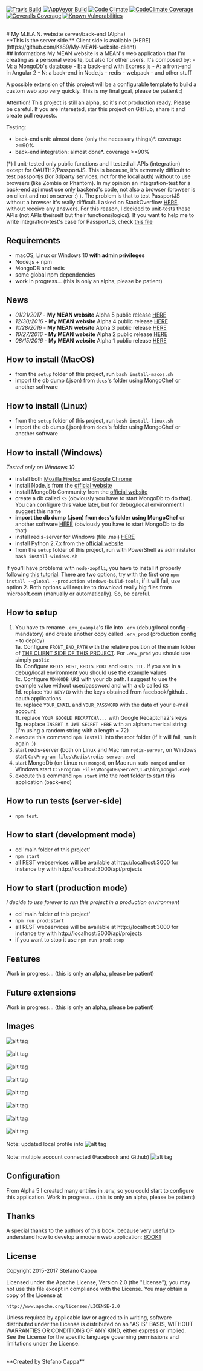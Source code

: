 [![Travis Build](https://travis-ci.org/Ks89/My-MEAN-website-server.svg?branch=master)](https://travis-ci.org/Ks89/My-MEAN-website-server)   [![AppVeyor Build](https://ci.appveyor.com/api/projects/status/0t64vgb13qmvrocc/branch/master?svg=true)](https://ci.appveyor.com/project/Ks89/my-mean-website-client/branch/master)   [![Code Climate](https://codeclimate.com/github/Ks89/My-MEAN-website-server/badges/gpa.svg)](https://codeclimate.com/github/Ks89/My-MEAN-website-server)   [![CodeClimate Coverage](https://codeclimate.com/github/Ks89/My-MEAN-website-server/badges/coverage.svg)](https://codeclimate.com/github/Ks89/My-MEAN-website-server/coverage)   [![Coveralls Coverage](https://coveralls.io/repos/github/Ks89/My-MEAN-website-server/badge.svg?branch=master)](https://coveralls.io/github/Ks89/My-MEAN-website-server?branch=master)   [![Known Vulnerabilities](https://snyk.io/test/github/ks89/my-mean-website-server/badge.svg)](https://snyk.io/test/github/ks89/my-mean-website-server)

<br>
# My M.E.A.N. website server/back-end (Alpha)
<br>
**This is the server side.** Client side is available [HERE](https://github.com/Ks89/My-MEAN-website-client)
<br>
## Informations
My MEAN website is a MEAN's web application that I'm creating as a personal website, but also for other users.
It's composed by:
- M: a MongoDb's database
- E: a back-end with Express js
- A: a front-end in Angular 2
- N: a back-end in Node.js
- redis
- webpack
- and other stuff

A possible extension of this project will be a configurable template to build a custom web app very quickly. This is my final goal, please be patient :)

Attention! This project is still an alpha, so it's not production ready. Please be careful.
If you are interested, star this project on GitHub, share it and create pull requests.

Testing:
- back-end unit: almost done (only the necessary things)*. coverage >=90%
- back-end integration: almost done*. coverage >=90%

(*) I unit-tested only public functions and I tested all APIs (integration) except for OAUTH2/PassportJS.
This is because, it's extremely difficult to test passportjs (for 3dparty services, not for the local auth) without to use browsers (like Zombie or Phantom). In my opinion an integration-test for a back-end api must use only backend's code, not also a browser (browser is on client and not on server :) ).
The problem is that to test PassportJS without a browser it's really difficult. I asked on StackOverflow [HERE](http://stackoverflow.com/questions/38169351/how-can-i-test-integration-testing-with-supertest-a-node-js-server-with-passpo), without receive any answers.
For this reason, I decided to unit-tests these APIs (not APIs theirself but their functions/logics).
If you want to help me to write integration-test's case for PassportJS, check [this file](https://github.com/Ks89/My-MEAN-website-server/blob/master/test-server-integration/TODO-auth-3dparty.experimentalspec.js)

## Requirements
- macOS, Linux or Windows 10 **with admin privileges**
- Node.js + npm
- MongoDB and redis
- some global npm dependencies
- work in progress... (this is only an alpha, please be patient)

## News
- *01/21/2017* - **My MEAN website** Alpha 5 public release [HERE](https://github.com/Ks89/My-MEAN-website-server/releases/tag/v.alpha-5)
- *12/30/2016* - **My MEAN website** Alpha 4 public release [HERE](https://github.com/Ks89/My-MEAN-website-server/releases/tag/v.alpha-4)
- *11/28/2016* - **My MEAN website** Alpha 3 public release [HERE](https://github.com/Ks89/My-MEAN-website-server/releases/tag/v.alpha-3)
- *10/27/2016* - **My MEAN website** Alpha 2 public release [HERE](https://github.com/Ks89/My-MEAN-website-server/releases/tag/v.alpha-2.2)
- *08/15/2016* - **My MEAN website** Alpha 1 public release [HERE](https://github.com/Ks89/My-MEAN-website-server/releases/tag/v.alpha-1)


## How to install (MacOS)
- from the `setup` folder of this project, run `bash install-macos.sh`
- import the db dump (.json) from `docs`'s folder using MongoChef or another software

## How to install (Linux)
- from the `setup` folder of this project, run `bash install-linux.sh`
- import the db dump (.json) from `docs`'s folder using MongoChef or another software

## How to install (Windows)
*Tested only on Windows 10*

- install both [Mozilla Firefox](https://www.mozilla.org/en-US/firefox/new/) and [Google Chrome](https://www.google.com/chrome/browser/desktop/index.html)
- install Node.js from the [official website](https://www.nodejs.org)
- install MongoDb Community from the [official website](https://www.mongodb.com)
- create a db called `KS` (obviously you have to start MongoDb to do that). You can configure this value later, but for debug/local environment I suggest this name
- **import the db dump (.json) from `docs`'s folder using MongoChef** or another software [HERE](http://3t.io/mongochef/download/) (obviously you have to start MongoDb to do that)
- install redis-server for Windows (file .msi) [HERE](https://github.com/MSOpenTech/redis/releases)
- install Python 2.7.x from the [official website](https://www.python.org)
- from the `setup` folder of this project, run with PowerShell as administator `bash install-windows.sh`

If you'll have problems with `node-zopfli`, you have to install it properly following [this tutorial](https://github.com/nodejs/node-gyp#installation). There are two options, try with the first one `npm install --global --production windows-build-tools`, if it will fail, use option 2.
Both options will require to download really big files from microsoft.com (manually or automatically). So, be careful.

## How to setup

1. You have to rename `.env_example`'s file into `.env` (debug/local config - mandatory) and create another copy called `.env_prod` (production config - to deploy)<br>
1a. Configure `FRONT_END_PATH` with the relative position of the main folder of [THE CLIENT SIDE OF THIS PROJECT](https://github.com/Ks89/My-MEAN-website-client). For `.env_prod` you should use simply `public`<br>
1b. Configure `REDIS_HOST`, `REDIS_PORT` and `REDIS_TTL`. If you are in a debug/local environment you should use the example values<br>
1c. Configure `MONGODB_URI` with your db path. I suggest to use the example value without user/password and with a db called `KS`<br>
1d. replace `YOU KEY/ID` with the keys obtained from facebook/github... oauth applications.<br>
1e. replace `YOUR_EMAIL` and `YOUR_PASSWORD` with the data of your e-mail account<br>
1f. replace `YOUR GOOGLE RECAPTCHA...` with Google Recaptcha2's keys<br>
1g. reaplace `INSERT A JWT SECRET HERE` with an alphanumerical string (I'm using a random string with a length = 72)
2. execute this command `npm install` into the root folder  (if it will fail, run it again :))
3. start redis-server (both on Linux and Mac run `redis-server`, on Windows start `C:\Program files\Redis\redis-server.exe`)
4. start MongoDb (on Linux run `mongod`, on Mac run `sudo mongod` and on Windows start `C:\Program Files\MongoDB\Server\3.4\bin\mongod.exe`)
5. execute this command `npm start` into the root folder to start this application (back-end)

## How to run tests (server-side)
- `npm test`.

## How to start (development mode)
- cd 'main folder of this project'
- `npm start`
- all REST webservices will be available at http://localhost:3000 for instance try with http://localhost:3000/api/projects

## How to start (production mode)
*I decide to use forever to run this project in a production environment*
- cd 'main folder of this project'
- `npm run prod:start`
- all REST webservices will be available at http://localhost:3000 for instance try with http://localhost:3000/api/projects
- if you want to stop it use `npm run prod:stop`

## Features
Work in progress... (this is only an alpha, please be patient)

## Future extensions
Work in progress... (this is only an alpha, please be patient)

## Images

![alt tag](http://www.stefanocappa.it/publicfiles/Github_repositories_images/MyMeanWebsite/home.png)
<br/><br/>
![alt tag](http://www.stefanocappa.it/publicfiles/Github_repositories_images/MyMeanWebsite/projects.png)
<br/><br/>
![alt tag](http://www.stefanocappa.it/publicfiles/Github_repositories_images/MyMeanWebsite/projectDetail.png)
<br/><br/>
![alt tag](http://www.stefanocappa.it/publicfiles/Github_repositories_images/MyMeanWebsite/projectDetail-image.png)
<br/><br/>
![alt tag](http://www.stefanocappa.it/publicfiles/Github_repositories_images/MyMeanWebsite/contact.png)
<br/><br/>
![alt tag](http://www.stefanocappa.it/publicfiles/Github_repositories_images/MyMeanWebsite/contact-images.png)
<br/><br/>
![alt tag](http://www.stefanocappa.it/publicfiles/Github_repositories_images/MyMeanWebsite/signin.png)
<br/><br/>
![alt tag](http://www.stefanocappa.it/publicfiles/Github_repositories_images/MyMeanWebsite/register.png)
<br/><br/>
Note: updated local profile info
![alt tag](http://www.stefanocappa.it/publicfiles/Github_repositories_images/MyMeanWebsite/profile-updated.png)
<br/><br/>
Note: multiple account connected (Facebook and Github)
![alt tag](http://www.stefanocappa.it/publicfiles/Github_repositories_images/MyMeanWebsite/profile-multiple.png)

## Configuration
From Alpha 5 I created many entries in .env, so you could start to configure this application.
Work in progress... (this is only an alpha, please be patient)

## Thanks
A special thanks to the authors of this book, because very useful to understand how to develop a modern web application: [BOOK1](https://www.manning.com/books/getting-mean-with-mongo-express-angular-and-node)

## License

Copyright 2015-2017 Stefano Cappa

Licensed under the Apache License, Version 2.0 (the "License");
you may not use this file except in compliance with the License.
You may obtain a copy of the License at

    http://www.apache.org/licenses/LICENSE-2.0

Unless required by applicable law or agreed to in writing, software
distributed under the License is distributed on an "AS IS" BASIS,
WITHOUT WARRANTIES OR CONDITIONS OF ANY KIND, either express or implied.
See the License for the specific language governing permissions and
limitations under the License.

<br/>
**Created by Stefano Cappa**
